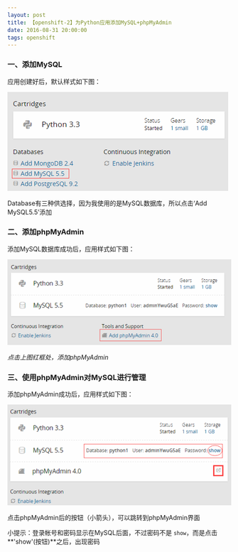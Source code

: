 ```yaml
---
layout: post
title: 【openshift-2】为Python应用添加MySQL+phpMyAdmin
date: 2016-08-31 20:00:00
tags: openshift
---
```


### 一、添加MySQL

应用创建好后，默认样式如下图：

![img](/assets/images/2016/openshift-guide-2-1.png)

Database有三种供选择，因为我使用的是MySQL数据库，所以点击‘Add MySQL5.5’添加

### 二、添加phpMyAdmin

添加MySQL数据库成功后，应用样式如下图：

![img](/assets/images/2016/openshift-guide-2-2.png)

*点击上图红框处，添加phpMyAdmin*

### 三、使用phpMyAdmin对MySQL进行管理

添加phpMyAdmin成功后，应用样式如下图：

![img](/assets/images/2016/openshift-guide-2-3.png)

点击phpMyAdmin后的按钮（小箭头），可以跳转到phpMyAdmin界面

小提示：登录帐号和密码显示在MySQL后面，不过密码不是 `show`，而是点击**'show'(按钮)**之后，出现密码